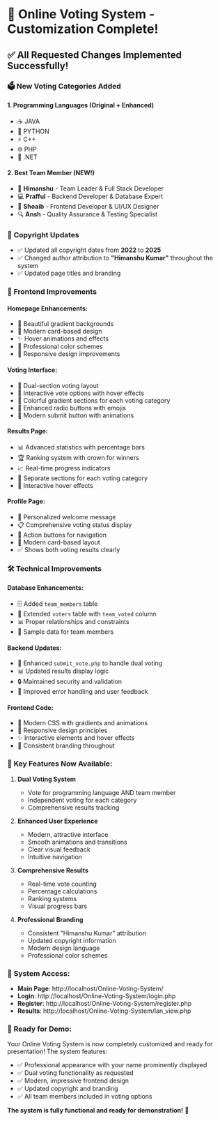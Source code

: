# 🎉 Online Voting System - Customization Complete!

## ✅ All Requested Changes Implemented Successfully!

### 🗳️ **New Voting Categories Added**

#### 1. **Programming Languages** (Original + Enhanced)
- ☕ JAVA
- 🐍 PYTHON  
- ⚡ C++
- 🌐 PHP
- 🔷 .NET

#### 2. **Best Team Member** (NEW!)
- 👑 **Himanshu** - Team Leader & Full Stack Developer
- 💻 **Prafful** - Backend Developer & Database Expert
- 🎨 **Shoaib** - Frontend Developer & UI/UX Designer
- 🔍 **Ansh** - Quality Assurance & Testing Specialist

### 📅 **Copyright Updates**
- ✅ Updated all copyright dates from **2022** to **2025**
- ✅ Changed author attribution to **"Himanshu Kumar"** throughout the system
- ✅ Updated page titles and branding

### 🎨 **Frontend Improvements**

#### **Homepage Enhancements:**
- 🌈 Beautiful gradient backgrounds
- 💫 Modern card-based design
- ✨ Hover animations and effects
- 🎯 Professional color schemes
- 📱 Responsive design improvements

#### **Voting Interface:**
- 🎨 Dual-section voting layout
- 🌟 Interactive vote options with hover effects
- 🎪 Colorful gradient sections for each voting category
- 🔘 Enhanced radio buttons with emojis
- 🎯 Modern submit button with animations

#### **Results Page:**
- 📊 Advanced statistics with percentage bars
- 🏆 Ranking system with crown for winners
- 📈 Real-time progress indicators
- 🎨 Separate sections for each voting category
- 💫 Interactive hover effects

#### **Profile Page:**
- 👤 Personalized welcome message
- 📋 Comprehensive voting status display
- 🎯 Action buttons for navigation
- 🎨 Modern card-based layout
- ✅ Shows both voting results clearly

### 🛠️ **Technical Improvements**

#### **Database Enhancements:**
- 🗄️ Added `team_members` table
- 🔗 Extended `voters` table with `team_voted` column
- 📊 Proper relationships and constraints
- 🎯 Sample data for team members

#### **Backend Updates:**
- 🔧 Enhanced `submit_vote.php` to handle dual voting
- 📊 Updated results display logic
- 🔒 Maintained security and validation
- 🎯 Improved error handling and user feedback

#### **Frontend Code:**
- 🎨 Modern CSS with gradients and animations
- 📱 Responsive design principles
- ✨ Interactive elements and hover effects
- 🎯 Consistent branding throughout

### 🌟 **Key Features Now Available:**

1. **Dual Voting System**
   - Vote for programming language AND team member
   - Independent voting for each category
   - Comprehensive results tracking

2. **Enhanced User Experience**
   - Modern, attractive interface
   - Smooth animations and transitions
   - Clear visual feedback
   - Intuitive navigation

3. **Comprehensive Results**
   - Real-time vote counting
   - Percentage calculations
   - Ranking systems
   - Visual progress bars

4. **Professional Branding**
   - Consistent "Himanshu Kumar" attribution
   - Updated copyright information
   - Modern design language
   - Professional color schemes

### 🚀 **System Access:**
- **Main Page**: http://localhost/Online-Voting-System/
- **Login**: http://localhost/Online-Voting-System/login.php
- **Register**: http://localhost/Online-Voting-System/register.php
- **Results**: http://localhost/Online-Voting-System/lan_view.php

### 🎯 **Ready for Demo:**
Your Online Voting System is now completely customized and ready for presentation! The system features:

- ✅ Professional appearance with your name prominently displayed
- ✅ Dual voting functionality as requested
- ✅ Modern, impressive frontend design
- ✅ Updated copyright and branding
- ✅ All team members included in voting options

**The system is fully functional and ready for demonstration!** 🎊